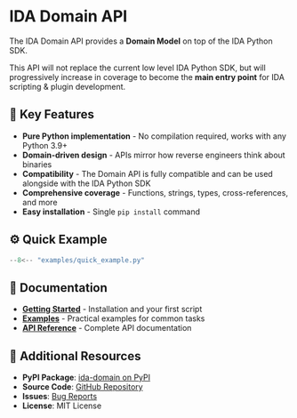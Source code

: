 # IDA Domain API

The IDA Domain API provides a **Domain Model** on top of the IDA Python SDK.

This API will not replace the current low level IDA Python SDK, but will progressively increase in coverage to become the **main entry point** for IDA scripting & plugin development.



## 🚀 Key Features

- **Pure Python implementation** - No compilation required, works with any Python 3.9+
- **Domain-driven design** - APIs mirror how reverse engineers think about binaries
- **Compatibility** - The Domain API is fully compatible and can be used alongside with the IDA Python SDK
- **Comprehensive coverage** - Functions, strings, types, cross-references, and more
- **Easy installation** - Single `pip install` command

## ⚙️ Quick Example

```python
--8<-- "examples/quick_example.py"
```

## 📖 Documentation

- **[Getting Started](getting_started.md)** - Installation and your first script
- **[Examples](examples.md)** - Practical examples for common tasks
- **[API Reference](usage.md)** - Complete API documentation

## 🔗 Additional Resources

- **PyPI Package**: [ida-domain on PyPI](https://pypi.org/project/ida-domain/)
- **Source Code**: [GitHub Repository](https://github.com/HexRaysSA/ida-domain)
- **Issues**: [Bug Reports](https://github.com/HexRaysSA/ida-domain/issues)
- **License**: MIT License
